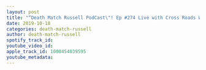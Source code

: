 ```yaml
---
layout: post
title: "“Death Match Russell PodCast\"! Ep #274 Live with Cross Roads Wrestling Co Owner “Jim Sacca”! Tune in!"
date: 2019-10-18
categories: death-match-russell
author: death-match-russell
spotify_track_id: 
youtube_video_id: 
apple_track_id: 1000454039595
youtube_metadata: 
---
```

